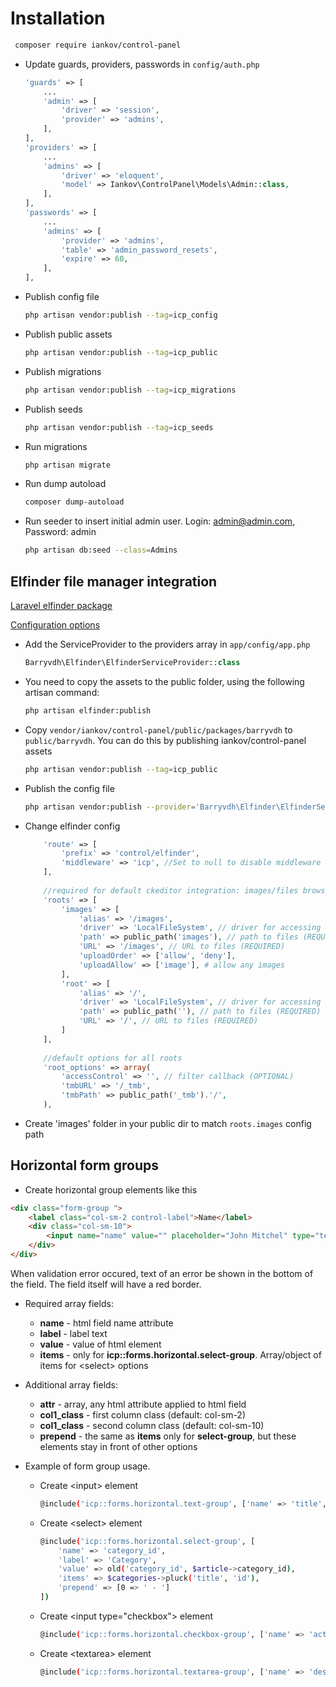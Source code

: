 # Installation

```bash
 composer require iankov/control-panel
```

* Update guards, providers, passwords in `config/auth.php`

    ```php
    'guards' => [
        ...
        'admin' => [
            'driver' => 'session',
            'provider' => 'admins',
        ],
    ],
    'providers' => [
        ...
        'admins' => [
            'driver' => 'eloquent',
            'model' => Iankov\ControlPanel\Models\Admin::class,
        ],
    ],
    'passwords' => [
        ...
        'admins' => [
            'provider' => 'admins',
            'table' => 'admin_password_resets',
            'expire' => 60,
        ],
    ],
    ```

* Publish config file
    ```bash
    php artisan vendor:publish --tag=icp_config
    ```

* Publish public assets
    ```bash
    php artisan vendor:publish --tag=icp_public
    ```
    
* Publish migrations
    ```bash
    php artisan vendor:publish --tag=icp_migrations
    ```
        
* Publish seeds
    ```bash
    php artisan vendor:publish --tag=icp_seeds
    ```

* Run migrations

    ```bash
    php artisan migrate
    ```

* Run dump autoload
    ```bash
    composer dump-autoload
    ```
    
* Run seeder to insert initial admin user. Login: admin@admin.com, Password: admin

    ```bash
    php artisan db:seed --class=Admins
    ```

## Elfinder file manager integration

[Laravel elfinder package](https://github.com/barryvdh/laravel-elfinder) 

[Configuration options](https://github.com/Studio-42/elFinder/wiki/Connector-configuration-options-2.1)

 * Add the ServiceProvider to the providers array in `app/config/app.php`

    ```php
    Barryvdh\Elfinder\ElfinderServiceProvider::class
    ``` 

 * You need to copy the assets to the public folder, using the following artisan command:

    ```bash
    php artisan elfinder:publish
    ```
 * Copy `vendor/iankov/control-panel/public/packages/barryvdh` to `public/barryvdh`.
    You can do this by publishing iankov/control-panel assets
    ```bash
    php artisan vendor:publish --tag=icp_public
    ```

 * Publish the config file

    ```bash
    php artisan vendor:publish --provider='Barryvdh\Elfinder\ElfinderServiceProvider' --tag=config
    ```

 * Change elfinder config

    ```php
        'route' => [
            'prefix' => 'control/elfinder',
            'middleware' => 'icp', //Set to null to disable middleware filter
        ],
        
        //required for default ckeditor integration: images/files browse/upload
        'roots' => [
            'images' => [
                'alias' => '/images',
                'driver' => 'LocalFileSystem', // driver for accessing file system (REQUIRED)
                'path' => public_path('images'), // path to files (REQUIRED)
                'URL' => '/images', // URL to files (REQUIRED)
                'uploadOrder' => ['allow', 'deny'],
                'uploadAllow' => ['image'], # allow any images
            ],
            'root' => [
                'alias' => '/',
                'driver' => 'LocalFileSystem', // driver for accessing file system (REQUIRED)
                'path' => public_path(''), // path to files (REQUIRED)
                'URL' => '/', // URL to files (REQUIRED)
            ]
        ],
        
        //default options for all roots
        'root_options' => array(
            'accessControl' => '', // filter callback (OPTIONAL)
            'tmbURL' => '/_tmb',
            'tmbPath' => public_path('_tmb').'/',
        ),
    ```

 * Create 'images' folder in your public dir to match `roots.images` config path

## Horizontal form groups

* Create horizontal group elements like this
```html
<div class="form-group ">
    <label class="col-sm-2 control-label">Name</label>
    <div class="col-sm-10">
        <input name="name" value="" placeholder="John Mitchel" type="text" class="form-control">
    </div>
</div>
```
When validation error occured, text of an error be shown in the bottom of the field. 
The field itself will have a red border.

* Required array fields:
    *    **name** - html field name attribute
    *    **label** - label text
    *    **value** - value of html element
    *    **items** - only for **icp::forms.horizontal.select-group**. Array/object of items for \<select> options

* Additional array fields:
    *    **attr** - array, any html attribute applied to html field
    *    **col1_class** - first column class (default: col-sm-2)
    *    **col1_class** - second column class (default: col-sm-10)
    *    **prepend** - the same as **items** only for **select-group**, but these elements stay in front of other options

* Example of form group usage.

    * Create \<input> element
        ```bash
        @include('icp::forms.horizontal.text-group', ['name' => 'title', 'label' => 'Title', 'value' => old('title', $article->title)])
        ```

    * Create \<select> element
        ```bash
        @include('icp::forms.horizontal.select-group', [
            'name' => 'category_id',
            'label' => 'Category',
            'value' => old('category_id', $article->category_id),
            'items' => $categories->pluck('title', 'id'),
            'prepend' => [0 => ' - ']
        ])
        ```

    * Create \<input type="checkbox"> element
        ```bash
        @include('icp::forms.horizontal.checkbox-group', ['name' => 'active', 'value' => old('active', $article->active), 'label' => 'Active'])
        ```
    * Create \<textarea> element
        ```bash
        @include('icp::forms.horizontal.textarea-group', ['name' => 'description', 'label' => 'Meta description', 'value' => old('description', $article->description)])
        ```
        
